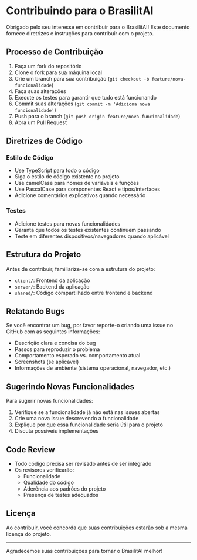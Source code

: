 # Contribuindo para o BrasilitAI

Obrigado pelo seu interesse em contribuir para o BrasilitAI! Este documento fornece diretrizes e instruções para contribuir com o projeto.

## Processo de Contribuição

1. Faça um fork do repositório
2. Clone o fork para sua máquina local
3. Crie um branch para sua contribuição (`git checkout -b feature/nova-funcionalidade`)
4. Faça suas alterações
5. Execute os testes para garantir que tudo está funcionando
6. Commit suas alterações (`git commit -m 'Adiciona nova funcionalidade'`)
7. Push para o branch (`git push origin feature/nova-funcionalidade`)
8. Abra um Pull Request

## Diretrizes de Código

### Estilo de Código

- Use TypeScript para todo o código
- Siga o estilo de código existente no projeto
- Use camelCase para nomes de variáveis e funções
- Use PascalCase para componentes React e tipos/interfaces
- Adicione comentários explicativos quando necessário

### Testes

- Adicione testes para novas funcionalidades
- Garanta que todos os testes existentes continuem passando
- Teste em diferentes dispositivos/navegadores quando aplicável

## Estrutura do Projeto

Antes de contribuir, familiarize-se com a estrutura do projeto:

- `client/`: Frontend da aplicação
- `server/`: Backend da aplicação
- `shared/`: Código compartilhado entre frontend e backend

## Relatando Bugs

Se você encontrar um bug, por favor reporte-o criando uma issue no GitHub com as seguintes informações:

- Descrição clara e concisa do bug
- Passos para reproduzir o problema
- Comportamento esperado vs. comportamento atual
- Screenshots (se aplicável)
- Informações de ambiente (sistema operacional, navegador, etc.)

## Sugerindo Novas Funcionalidades

Para sugerir novas funcionalidades:

1. Verifique se a funcionalidade já não está nas issues abertas
2. Crie uma nova issue descrevendo a funcionalidade
3. Explique por que essa funcionalidade seria útil para o projeto
4. Discuta possíveis implementações

## Code Review

- Todo código precisa ser revisado antes de ser integrado
- Os revisores verificarão:
  - Funcionalidade
  - Qualidade do código
  - Aderência aos padrões do projeto
  - Presença de testes adequados

## Licença

Ao contribuir, você concorda que suas contribuições estarão sob a mesma licença do projeto.

---

Agradecemos suas contribuições para tornar o BrasilitAI melhor!